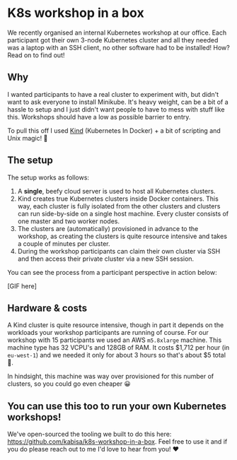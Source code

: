 # K8s workshop in a box

We recently organised an internal Kubernetes workshop at our office. Each participant got their own 3-node Kubernetes cluster and all they needed was a laptop with an SSH client, no other software had to be installed! How? Read on to find out!

## Why

I wanted participants to have a real cluster to experiment with, but didn't want to ask everyone to install Minikube. It's heavy weight, can be a bit of a hassle to setup and I just didn't want people to have to mess with stuff like this. Workshops should have a low as possible barrier to entry.

To pull this off I used [Kind](https://kind.sigs.k8s.io/) (Kubernetes In Docker) + a bit of scripting and Unix magic! 💪

## The setup

The setup works as follows:

1. A **single**, beefy cloud server is used to host all Kubernetes clusters.
2. Kind creates true Kubernetes clusters inside Docker containers. This way, each cluster is fully isolated from the other clusters and clusters can run side-by-side on a single host machine. Every cluster consists of one master and two worker nodes.
3. The clusters are (automatically) provisioned in advance to the workshop, as creating the clusters is quite resource intensive and takes a couple of minutes per cluster.
4. During the workshop participants can claim their own cluster via SSH and then access their private cluster via a new SSH session.

You can see the process from a participant perspective in action below:

[GIF here]

## Hardware & costs

A Kind cluster is quite resource intensive, though in part it depends on the workloads your workshop participants are running of course. For our workshop with 15 participants we used an AWS `m5.8xlarge` machine. This machine type has 32 VCPU's and 128GB of RAM. It costs $1,712 per hour (in `eu-west-1`) and we needed it only for about 3 hours so that's about $5 total 🙂.

In hindsight, this machine was way over provisioned for this number of clusters, so you could go even cheaper 😀

## You can use this too to run your own Kubernetes workshops!

We've open-sourced the tooling we built to do this here: https://github.com/kabisa/k8s-workshop-in-a-box. Feel free to use it and if you do please reach out to me I'd love to hear from you! ❤️
